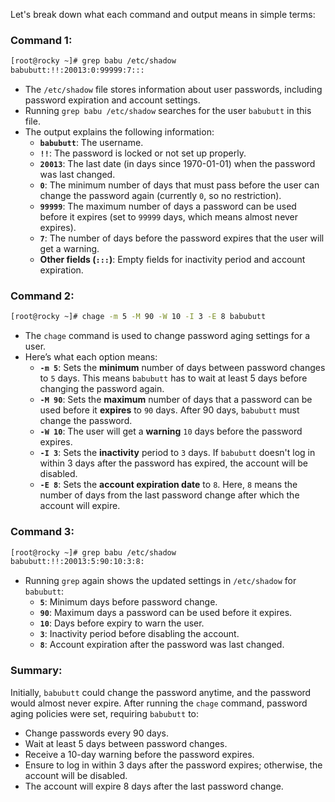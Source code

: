 Let's break down what each command and output means in simple terms:

### Command 1:
```bash
[root@rocky ~]# grep babu /etc/shadow
babubutt:!!:20013:0:99999:7:::
```
- The `/etc/shadow` file stores information about user passwords, including password expiration and account settings.
- Running `grep babu /etc/shadow` searches for the user `babubutt` in this file.
- The output explains the following information:
  - **`babubutt`**: The username.
  - **`!!`**: The password is locked or not set up properly.
  - **`20013`**: The last date (in days since 1970-01-01) when the password was last changed.
  - **`0`**: The minimum number of days that must pass before the user can change the password again (currently `0`, so no restriction).
  - **`99999`**: The maximum number of days a password can be used before it expires (set to `99999` days, which means almost never expires).
  - **`7`**: The number of days before the password expires that the user will get a warning.
  - **Other fields (`:::`)**: Empty fields for inactivity period and account expiration.

### Command 2:
```bash
[root@rocky ~]# chage -m 5 -M 90 -W 10 -I 3 -E 8 babubutt
```
- The `chage` command is used to change password aging settings for a user.
- Here’s what each option means:
  - **`-m 5`**: Sets the **minimum** number of days between password changes to `5` days. This means `babubutt` has to wait at least 5 days before changing the password again.
  - **`-M 90`**: Sets the **maximum** number of days that a password can be used before it **expires** to `90` days. After 90 days, `babubutt` must change the password.
  - **`-W 10`**: The user will get a **warning** `10` days before the password expires.
  - **`-I 3`**: Sets the **inactivity** period to `3` days. If `babubutt` doesn't log in within 3 days after the password has expired, the account will be disabled.
  - **`-E 8`**: Sets the **account expiration date** to `8`. Here, `8` means the number of days from the last password change after which the account will expire.

### Command 3:
```bash
[root@rocky ~]# grep babu /etc/shadow
babubutt:!!:20013:5:90:10:3:8:
```
- Running `grep` again shows the updated settings in `/etc/shadow` for `babubutt`:
  - **`5`**: Minimum days before password change.
  - **`90`**: Maximum days a password can be used before it expires.
  - **`10`**: Days before expiry to warn the user.
  - **`3`**: Inactivity period before disabling the account.
  - **`8`**: Account expiration after the password was last changed.

### Summary:
Initially, `babubutt` could change the password anytime, and the password would almost never expire. After running the `chage` command, password aging policies were set, requiring `babubutt` to:
- Change passwords every 90 days.
- Wait at least 5 days between password changes.
- Receive a 10-day warning before the password expires.
- Ensure to log in within 3 days after the password expires; otherwise, the account will be disabled.
- The account will expire 8 days after the last password change.
